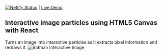 [![Netlify Status](https://api.netlify.com/api/v1/badges/adfd8aeb-4cb3-4418-98ae-64a960490ba2/deploy-status)](https://app.netlify.com/sites/interactive-particles/deploys) | [Live Demo](https://interactive-particles.netlify.app/)

Interactive image particles using HTML5 Canvas with React
------
Turns an image into interactive particles as it extracts pixel information and redraws it.
![Batman Interactive Image](./src/assets/batman.gif)

